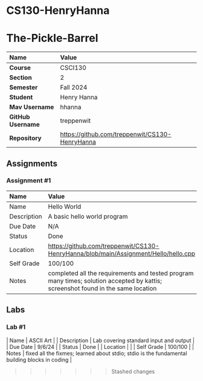 
# CS130-HenryHanna

# The-Pickle-Barrel
| Name | Value |
| :--- | :--- |
| **Course** | CSCI130 |
| **Section** | 2 |
| **Semester** | Fall 2024 |
| **Student** | Henry Hanna |
| **Mav Username**            | hhanna |
| **GitHub Username**         | treppenwit |
| **Repository**          | https://github.com/treppenwit/CS130-HenryHanna |

## Assignments

### Assignment #1
| Name | Value |
| :--- | :--- |
| Name | Hello World |
| Description | A basic hello world program |
| Due Date | N/A |
| Status | Done |
| Location | https://github.com/treppenwit/CS130-HenryHanna/blob/main/Assignment/Hello/hello.cpp |
| Self Grade | 100/100 |
| Notes | completed all the requirements and tested program many times; solution accepted by kattis; screenshot found in the same location |


## Labs

### Lab #1

| Name | ASCII Art |
| Description | Lab covering standard input and output |
| Due Date | 9/6/24 |
| Status | Done |
| Location |  |
| Self Grade | 100/100 |
| Notes | fixed all the fixmes; learned about stdio; stdio is the fundamental building blocks in coding |
>>>>>>> Stashed changes
